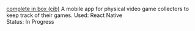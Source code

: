 
[complete in box (cib)](https://lauramerris.github.io/cib/)
A mobile app for physical video game collectors to keep track of their games.
Used: React Native  
Status: In Progress

